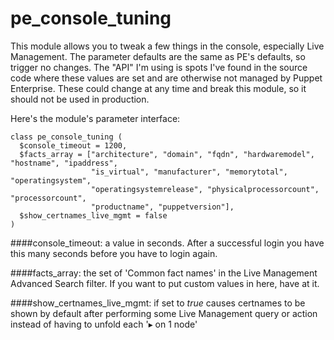 pe_console_tuning
=================

This module allows you to tweak a few things in the console, especially Live Management.
The parameter defaults are the same as PE's defaults, so trigger no changes.
The "API" I'm using is spots I've found in the source code where these values are set and are otherwise not managed by Puppet Enterprise. These could change at any time and break this module, so it should not be used in production.

Here's the module's parameter interface:
```puppet
class pe_console_tuning (
  $console_timeout = 1200,
  $facts_array = ["architecture", "domain", "fqdn", "hardwaremodel", "hostname", "ipaddress",
                  "is_virtual", "manufacturer", "memorytotal", "operatingsystem",
                  "operatingsystemrelease", "physicalprocessorcount", "processorcount",
                  "productname", "puppetversion"],
  $show_certnames_live_mgmt = false
)
```
####console_timeout:
a value in seconds. After a successful login you have this many seconds before you have to login again.

####facts_array:
the set of 'Common fact names' in the Live Management Advanced Search filter. If you want to put custom values in here, have at it.

####show_certnames_live_mgmt:
if set to *true* causes certnames to be shown by default after performing some Live Management query or action instead of having to unfold each '▸ on 1 node'
